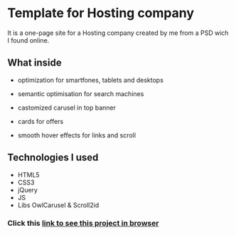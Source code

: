 # **Template for Hosting company**

It is a one-page site for a Hosting company created by me from a PSD wich I found online.

## What inside

- optimization for smartfones, tablets and desktops

- semantic optimisation for search machines

- castomized carusel in top banner

- cards for offers

- smooth hover effects for links and scroll

## Technologies I used

- HTML5
- CSS3
- jQuery
- JS
- Libs OwlCarusel & Scroll2id



### Click this [link to see this project in browser](https://semenbakhtin.github.io/Company-site-template/)
